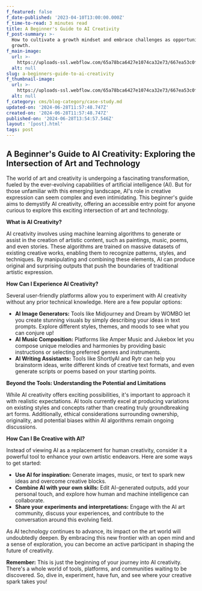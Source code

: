 ```yaml
---
f_featured: false
f_date-published: '2023-04-10T13:00:00.000Z'
f_time-to-read: 3 minutes read
title: A Beginner's Guide to AI Creativity
f_post-summary: >-
  How to cultivate a growth mindset and embrace challenges as opportunities for
  growth.
f_main-image:
  url: >-
    https://uploads-ssl.webflow.com/65a78bca6427e1074ca32e73/667ea53c0f28bed0a117aa90_65eab6ffcb0a0a2165866822_Blog%2520Main%2520Image%25201-min.png
  alt: null
slug: a-beginners-guide-to-ai-creativity
f_thumbnail-image:
  url: >-
    https://uploads-ssl.webflow.com/65a78bca6427e1074ca32e73/667ea53c0f28bed0a117aa7e_65eab6ffcb0a0a2165866838_Blog%2520Thumbnail%2520Image%25201.png
  alt: null
f_category: cms/blog-category/case-study.md
updated-on: '2024-06-28T11:57:48.747Z'
created-on: '2024-06-28T11:57:48.747Z'
published-on: '2024-06-28T13:54:57.546Z'
layout: '[post].html'
tags: post
---
```


A Beginner's Guide to AI Creativity: Exploring the Intersection of Art and Technology
-------------------------------------------------------------------------------------

The world of art and creativity is undergoing a fascinating transformation, fueled by the ever-evolving capabilities of artificial intelligence (AI). But for those unfamiliar with this emerging landscape, AI's role in creative expression can seem complex and even intimidating. This beginner's guide aims to demystify AI creativity, offering an accessible entry point for anyone curious to explore this exciting intersection of art and technology.

**What is AI Creativity?**

AI creativity involves using machine learning algorithms to generate or assist in the creation of artistic content, such as paintings, music, poems, and even stories. These algorithms are trained on massive datasets of existing creative works, enabling them to recognize patterns, styles, and techniques. By manipulating and combining these elements, AI can produce original and surprising outputs that push the boundaries of traditional artistic expression.

**How Can I Experience AI Creativity?**

Several user-friendly platforms allow you to experiment with AI creativity without any prior technical knowledge. Here are a few popular options:

*   **AI Image Generators:** Tools like Midjourney and Dream by WOMBO let you create stunning visuals by simply describing your ideas in text prompts. Explore different styles, themes, and moods to see what you can conjure up!
*   **AI Music Composition:** Platforms like Amper Music and Jukebox let you compose unique melodies and harmonies by providing basic instructions or selecting preferred genres and instruments.
*   **AI Writing Assistants:** Tools like ShortlyAI and Rytr can help you brainstorm ideas, write different kinds of creative text formats, and even generate scripts or poems based on your starting points.

**Beyond the Tools: Understanding the Potential and Limitations**

While AI creativity offers exciting possibilities, it's important to approach it with realistic expectations. AI tools currently excel at producing variations on existing styles and concepts rather than creating truly groundbreaking art forms. Additionally, ethical considerations surrounding ownership, originality, and potential biases within AI algorithms remain ongoing discussions.

**How Can I Be Creative with AI?**

Instead of viewing AI as a replacement for human creativity, consider it a powerful tool to enhance your own artistic endeavors. Here are some ways to get started:

*   **Use AI for inspiration:** Generate images, music, or text to spark new ideas and overcome creative blocks.
*   **Combine AI with your own skills:** Edit AI-generated outputs, add your personal touch, and explore how human and machine intelligence can collaborate.
*   **Share your experiments and interpretations:** Engage with the AI art community, discuss your experiences, and contribute to the conversation around this evolving field.

As AI technology continues to advance, its impact on the art world will undoubtedly deepen. By embracing this new frontier with an open mind and a sense of exploration, you can become an active participant in shaping the future of creativity.

**Remember:** This is just the beginning of your journey into AI creativity. There's a whole world of tools, platforms, and communities waiting to be discovered. So, dive in, experiment, have fun, and see where your creative spark takes you!

‍
